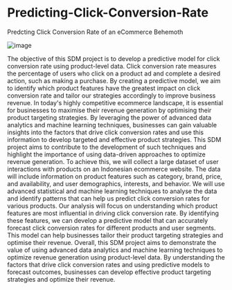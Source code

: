 # Predicting-Click-Conversion-Rate
Predcting Click Conversion Rate of an eCommerce Behemoth

![image](https://github.com/shuv13111/Predicting-Click-Conversion-Rate/assets/15548942/f7a18f77-9a25-4b1e-b5aa-a23d84a6618a)


The objective of this SDM project is to develop a predictive model for click conversion rate using product-level data. Click conversion rate measures the percentage of users who click on a product ad and complete a desired action, such as making a purchase. By creating a predictive model, we aim to identify which product features have the greatest impact on click conversion rate and tailor our strategies accordingly to improve business revenue.
In today's highly competitive ecommerce landscape, it is essential for businesses to maximise their revenue generation by optimising their product targeting strategies. By leveraging the power of advanced data analytics and machine learning techniques, businesses can gain valuable insights into the factors that drive click conversion rates and use this information to develop targeted and effective product strategies. This SDM project aims to contribute to the development of such techniques and highlight the importance of using data-driven approaches to optimize revenue generation.
To achieve this, we will collect a large dataset of user interactions with products on an Indonesian ecommerce website. The data will include information on product features such as category, brand, price, and availability, and user demographics, interests, and behavior. We will use advanced statistical and machine learning techniques to analyse the data and identify patterns that can help us predict click conversion rates for various products.
Our analysis will focus on understanding which product features are most influential in driving click conversion rate. By identifying these features, we can develop a predictive model that can accurately forecast click conversion rates for different products and user segments. This model can help businesses tailor their product targeting strategies and optimise their revenue.
Overall, this SDM project aims to demonstrate the value of using advanced data analytics and machine learning techniques to optimize revenue generation using product-level data. By understanding the factors that drive click conversion rates and using predictive models to forecast outcomes, businesses can develop effective product targeting strategies and optimize their revenue.
